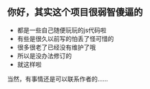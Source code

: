 你好，其实这个项目很弱智傻逼的
--------------------------

- 都是一些自己随便玩玩的js代码啦
- 有些是很久以前写的怕丢了怪可惜的
- 很多很老了已经没有维护了哦
- 所以是没办法修订的
- 就这样啦

当然，有事情还是可以联系作者的……